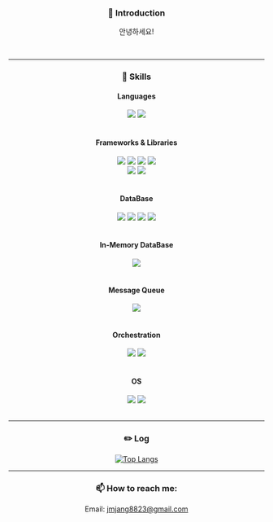 
<div align=center>
  
  ### 👋 Introduction

안녕하세요!

<!--
**SudalKing/SudalKing** is a ✨ _special_ ✨ repository because its `README.md` (this file) appears on your GitHub profile.

Here are some ideas to get you started:-->
<br>

---

### 🌱 Skills
  #### Languages
  <img src="https://img.shields.io/badge/C++-00599C?style=flat-square&logo=C++&logoColor=white"/>
  <img src="https://img.shields.io/badge/Java-3DDC84?style=flat-square&logo=Java"/>
  <br><br>

  #### Frameworks & Libraries
  <img src="https://img.shields.io/badge/Spring Boot-3DDC84?style=flat-square&logo=Spring Boot&logoColor=white"/>
  <img src="https://img.shields.io/badge/Spring Data JPA-3DDC84?style=flat-square&logo=Spring&logoColor=white"/>
  <img src="https://img.shields.io/badge/Spring Security-3DDC84?style=flat-square&logo=Spring Security&logoColor=white"/>
  <img src="https://img.shields.io/badge/Spring Cloud-3DDC84?style=flat-square&logo=Spring&logoColor=white"/>
  <br>
  <img src="https://img.shields.io/badge/QueryDSL-3DDC84?style=flat-square"/>
  <img src="https://img.shields.io/badge/Thymeleaf-005F0F?style=flat-square&logo=Thymeleaf&logoColor=white"/>
  <br><br>
  
  #### DataBase
  <img src="https://img.shields.io/badge/MySQL-4479A1?style=flat-square&logo=MySQL&logoColor=white"/>
  <img src="https://img.shields.io/badge/MariaDB-003545?style=flat-square&logo=MariaDB&logoColor=white"/>
  <img src="https://img.shields.io/badge/Postgresql-black?style=flat-square&logo=postgresql&logoColor=%234169E1"/>
  <img src="https://img.shields.io/badge/MongoDB-47A248?style=flat-square&logo=MongoDB&logoColor=white"/>
  <br><br>

  #### In-Memory DataBase
  <img src="https://img.shields.io/badge/Redis-DC382D?style=flat-square&logo=Redis&logoColor=white"/>
  <br><br>

  #### Message Queue
  <img src="https://img.shields.io/badge/kafka-white?style=flat-square&logo=Apache%20Kafka&logoColor=black"/>
  <br><br>

  #### Orchestration
  <img src="https://img.shields.io/badge/docker-white?style=flat-square&logo=Docker&logoColor=%232496ED"/>
  <img src="https://img.shields.io/badge/kubernetes-white?style=flat-square&logo=kubernetes&logoColor=%232496ED"/>
  <br><br>

  #### OS
  <img src="https://img.shields.io/badge/Linux-FCC624?style=flat-square&logo=Linux&logoColor=white"/>
  <img src="https://img.shields.io/badge/Ubuntu-F80000?style=flat-square&logo=Ubuntu&logoColor=white"/>
  <br><br>
  
---

### ✏️ Log

[![Top Langs](https://github-readme-stats.vercel.app/api/top-langs/?username=SudalKing&theme=dracula)](https://github.com/SudalKing)

---

<!--
### ⚡ Project Link: 
[쇼핑몰 프로젝트](https://github.com/SudalKing/Shopping_mall/blob/main/README.md)

---

-->


### 📫 How to reach me: 
Email: jmjang8823@gmail.com

</div>

